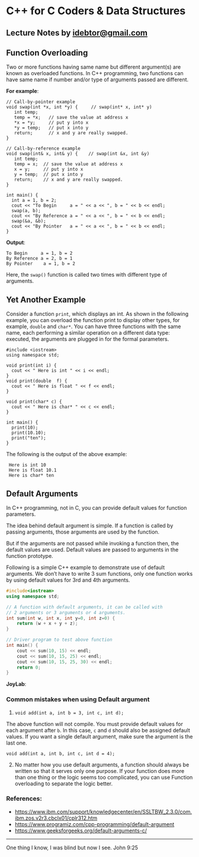 # C++ for C Coders & Data Structures
Lecture Notes by idebtor@gmail.com
-------------------
## Function Overloading
Two or more functions having same name but different argument(s) are known as overloaded functions. In C++ programming, two functions can have same name if number and/or type of arguments passed are different.

__For example__:
```
// Call-by-pointer example
void swap(int *x, int *y) {     // swap(int* x, int* y)
   int temp;
   temp = *x;   // save the value at address x
   *x = *y;     // put y into x
   *y = temp;   // put x into y
   return;      // x and y are really swapped.
}

// Call-by-reference example
void swap(int& x, int& y) {    // swap(int &x, int &y)
   int temp;
   temp = x;  // save the value at address x
   x = y;     // put y into x
   y = temp;  // put x into y
   return;    // x and y are really swapped.
}

int main() {
  int a = 1, b = 2;
  cout << "To Begin     a = " << a << ", b = " << b << endl;
  swap(a, b);
  cout << "By Reference a = " << a << ", b = " << b << endl;
  swap(&a, &b);
  cout << "By Pointer   a = " << a << ", b = " << b << endl;
}
```
__Output__:
```
To Begin     a = 1, b = 2
By Reference a = 2, b = 1
By Pointer    a = 1, b = 2
```
Here, the `swap()` function is called two times with different type of arguments.


## Yet Another Example
Consider a function `print`, which displays an int. As shown in the following example, you can overload the function print to display other types, for example, `double` and `char*`. You can have three functions with the same name, each performing a similar operation on a different data type: executed, the arguments are plugged in for the formal parameters.  

```
#include <iostream>
using namespace std;

void print(int i) {
  cout << " Here is int " << i << endl;
}
void print(double  f) {
  cout << " Here is float " << f << endl;
}

void print(char* c) {
  cout << " Here is char* " << c << endl;
}

int main() {
  print(10);
  print(10.10);
  print("ten");
}
```
The following is the output of the above example:
```
 Here is int 10
 Here is float 10.1
 Here is char* ten
```

## Default Arguments
In C++ programming, not in C, you can provide default values for function parameters.

The idea behind default argument is simple. If a function is called by passing arguments, those arguments are used by the function.

But if the arguments are not passed while invoking a function then, the default values are used. Default values are passed to arguments in the function prototype.

Following is a simple C++ example to demonstrate use of default arguments. We don’t have to write 3 sum functions, only one function works by using default values for 3rd and 4th arguments.

```c++
#include<iostream>
using namespace std;

// A function with default arguments, it can be called with  
// 2 arguments or 3 arguments or 4 arguments.
int sum(int w, int x, int y=0, int z=0) {
    return (w + x + y + z);
}

// Driver program to test above function
int main() {
    cout << sum(10, 15) << endl;
    cout << sum(10, 15, 25) << endl;
    cout << sum(10, 15, 25, 30) << endl;
    return 0;
}
```

__JoyLab__:

### Common mistakes when using Default argument
1. ```void add(int a, int b = 3, int c, int d);```

The above function will not compile. You must provide default values for each argument after `b`. In this case, `c` and `d` should also be assigned default values.
If you want a single default argument, make sure the argument is the last one.

```
void add(int a, int b, int c, int d = 4);
```

2. No matter how you use default arguments, a function should always be written so that it serves only one purpose.
If your function does more than one thing or the logic seems too complicated, you can use Function overloading to separate the logic better.

### References:
- https://www.ibm.com/support/knowledgecenter/en/SSLTBW_2.3.0/com.ibm.zos.v2r3.cbclx01/cplr312.htm
- https://www.programiz.com/cpp-programming/default-argument
- https://www.geeksforgeeks.org/default-arguments-c/

-----------------------------
One thing I know, I was blind but now I see. John 9:25
